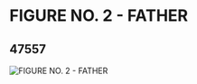# FIGURE NO. 2 - FATHER
## 47557
![FIGURE NO. 2 - FATHER](https://lc-www-live-s.legocdn.com/media/bricks/5/2/4208203.jpg)